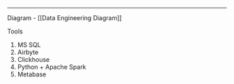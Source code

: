 ***

Diagram - [[Data Engineering Diagram]]

Tools
1. MS SQL
2. Airbyte
3. Clickhouse
4. Python + Apache Spark 
5. Metabase

